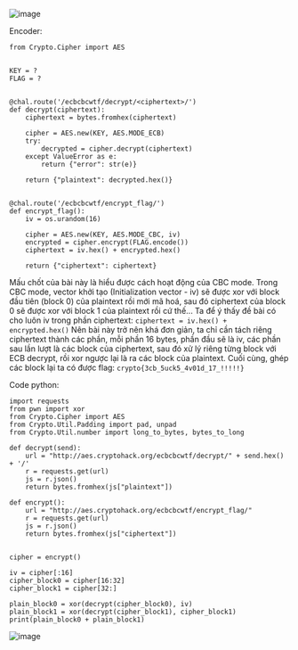 ![image](https://github.com/Vanmaxohp/EHC_Challenge_CryptoHack/assets/90485791/aac29c04-fc31-4d4a-ac10-c5940059c4fa)

Encoder:
```
from Crypto.Cipher import AES


KEY = ?
FLAG = ?


@chal.route('/ecbcbcwtf/decrypt/<ciphertext>/')
def decrypt(ciphertext):
    ciphertext = bytes.fromhex(ciphertext)

    cipher = AES.new(KEY, AES.MODE_ECB)
    try:
        decrypted = cipher.decrypt(ciphertext)
    except ValueError as e:
        return {"error": str(e)}

    return {"plaintext": decrypted.hex()}


@chal.route('/ecbcbcwtf/encrypt_flag/')
def encrypt_flag():
    iv = os.urandom(16)

    cipher = AES.new(KEY, AES.MODE_CBC, iv)
    encrypted = cipher.encrypt(FLAG.encode())
    ciphertext = iv.hex() + encrypted.hex()

    return {"ciphertext": ciphertext}
```
Mấu chốt của bài này là hiểu được cách hoạt động của CBC mode.
Trong CBC mode, vector khởi tạo (Initialization vector - iv) sẽ được xor với block đầu tiên (block 0) của plaintext rồi mới mã hoá, sau đó ciphertext của block 0 sẽ được xor với block 1 của plaintext rồi cứ thế...
Ta để ý thấy đề bài có cho luôn iv trong phần ciphertext: 
`ciphertext = iv.hex() + encrypted.hex()`
Nên bài này trở nên khá đơn giản, ta chỉ cần tách riêng ciphertext thành các phần, mỗi phần 16 bytes, phần đầu sẽ là iv, các phần sau lần lượt là các block của ciphertext, sau đó xử lý riêng từng block với ECB decrypt, rồi xor ngược lại là ra các block của plaintext.
Cuối cùng, ghép các block lại ta có được flag: `crypto{3cb_5uck5_4v01d_17_!!!!!}`

Code python:
```
import requests
from pwn import xor
from Crypto.Cipher import AES
from Crypto.Util.Padding import pad, unpad
from Crypto.Util.number import long_to_bytes, bytes_to_long

def decrypt(send):
	url = "http://aes.cryptohack.org/ecbcbcwtf/decrypt/" + send.hex() + '/'
	r = requests.get(url)
	js = r.json()
	return bytes.fromhex(js["plaintext"])

def encrypt():
	url = "http://aes.cryptohack.org/ecbcbcwtf/encrypt_flag/"
	r = requests.get(url)
	js = r.json()
	return bytes.fromhex(js["ciphertext"])


cipher = encrypt()

iv = cipher[:16]
cipher_block0 = cipher[16:32]
cipher_block1 = cipher[32:]

plain_block0 = xor(decrypt(cipher_block0), iv)
plain_block1 = xor(decrypt(cipher_block1), cipher_block1)
print(plain_block0 + plain_block1)
```

![image](https://github.com/Vanmaxohp/EHC_Challenge_CryptoHack/assets/90485791/1fe71d34-f661-40dd-ade8-be1511d005c4)
